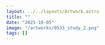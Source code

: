 ```yaml
---
layout: ../../layouts/Artwork.astro
title: ""
date: "2025-10-05"
image: "/artworks/0533_study_2.png"
tags: []
---
```


